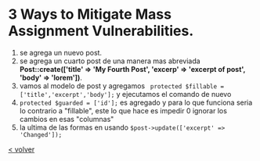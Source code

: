 
# 3 Ways to Mitigate Mass Assignment Vulnerabilities.
1. se agrega un nuevo post.
2. se agrega un cuarto post de una manera mas abreviada **Post::create(['title' => 'My Fourth Post', 'excerp' => 'excerpt of post', 'body' => 'lorem'])**.
3. vamos al modelo de post y agregamos ``` protected $fillable = ['title','excerpt','body'];``` y ejecutamos el comando de nuevo
4. ```protected $guarded = ['id'];``` es agregado y para lo que funciona seria lo contrario a "fillable", este lo que hace es impedir 0 ignorar los cambios en esas "columnas"
5. la ultima de las formas en usando ```$post->update(['excerpt' => 'Changed']);```

[< volver](../../README.md)